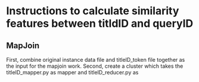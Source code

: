 Instructions to calculate similarity features between titldID and queryID
=========
## MapJoin
First, combine original instance data file and titleID_token file together as the input for the mapjoin work.
Second, create a cluster which takes the titleID_mapper.py as mapper and titleID_reducer.py as 
